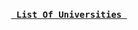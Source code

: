 <br>

<div align = center>

**[<kbd>​<br> List Of Universities <br>​</kbd>][Universities]**

</div>

<br>
<br>
<br>
<br>
<br>
<br>
<br>
<br>
<br>
<br>
<br>
<br>
<br>
<br>
<br>
<br>
<br>
<br>

<!----------------------------------------------------------------------------->

[Universities]: https://github.com/UniversitiesOfGit/List
